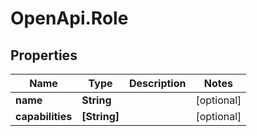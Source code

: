 # OpenApi.Role

## Properties

Name | Type | Description | Notes
------------ | ------------- | ------------- | -------------
**name** | **String** |  | [optional] 
**capabilities** | **[String]** |  | [optional] 


